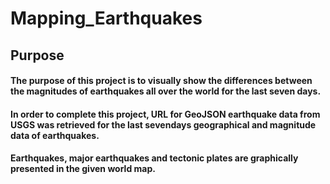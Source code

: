 # Mapping_Earthquakes

## Purpose

#### The purpose of this project is to visually show the differences between the magnitudes of earthquakes all over the world for the last seven days.

#### In order to complete this project, URL for GeoJSON earthquake data from USGS was retrieved for the last sevendays geographical and magnitude data of earthquakes.

#### Earthquakes, major earthquakes and tectonic plates are graphically presented in the given world map.
